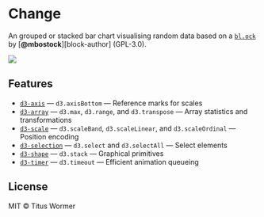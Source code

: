 # Change

An grouped or stacked bar chart visualising random data based on a
[`bl.ock`][block] by [**@mbostock**][block-author] (GPL-3.0).

[![][cover]][url]

## Features

*   [`d3-axis`](https://github.com/d3/d3-axis#api-reference)
    — `d3.axisBottom`
    — Reference marks for scales
*   [`d3-array`](https://github.com/d3/d3-array#api-reference)
    — `d3.max`, `d3.range`, and `d3.transpose`
    — Array statistics and transformations
*   [`d3-scale`](https://github.com/d3/d3-scale#api-reference)
    — `d3.scaleBand`, `d3.scaleLinear`, and `d3.scaleOrdinal`
    — Position encoding
*   [`d3-selection`](https://github.com/d3/d3-selection#api-reference)
    — `d3.select` and `d3.selectAll`
    — Select elements
*   [`d3-shape`](https://github.com/d3/d3-shape#api-reference)
    — `d3.stack`
    — Graphical primitives
*   [`d3-timer`](https://github.com/d3/d3-timer#api-reference)
    — `d3.timeout`
    — Efficient animation queueing

## License

MIT © Titus Wormer

[block]: https://bl.ocks.org/mbostock/3943967

[author]: https://github.com/mbostock

[cover]: preview.png

[url]: https://cmda-fe3.github.io/course-17-18/class-4/change/
